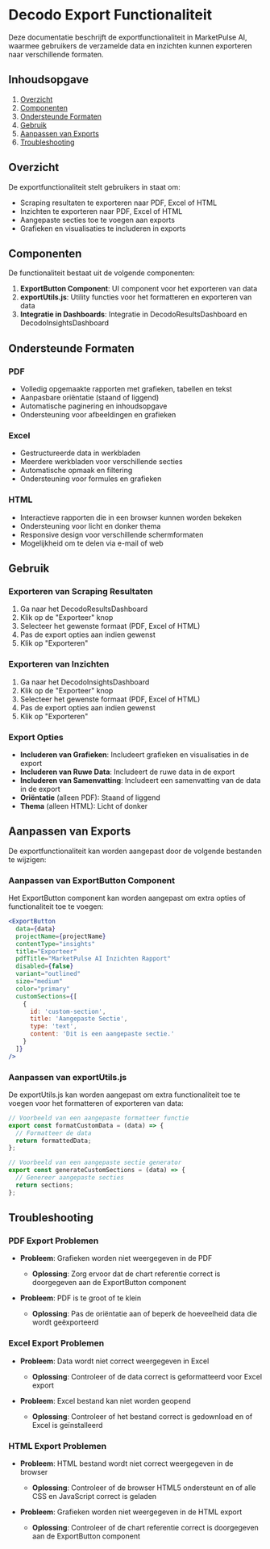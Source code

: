 # Decodo Export Functionaliteit

Deze documentatie beschrijft de exportfunctionaliteit in MarketPulse AI, waarmee gebruikers de verzamelde data en inzichten kunnen exporteren naar verschillende formaten.

## Inhoudsopgave

1. [Overzicht](#overzicht)
2. [Componenten](#componenten)
3. [Ondersteunde Formaten](#ondersteunde-formaten)
4. [Gebruik](#gebruik)
5. [Aanpassen van Exports](#aanpassen-van-exports)
6. [Troubleshooting](#troubleshooting)

## Overzicht

De exportfunctionaliteit stelt gebruikers in staat om:
- Scraping resultaten te exporteren naar PDF, Excel of HTML
- Inzichten te exporteren naar PDF, Excel of HTML
- Aangepaste secties toe te voegen aan exports
- Grafieken en visualisaties te includeren in exports

## Componenten

De functionaliteit bestaat uit de volgende componenten:

1. **ExportButton Component**: UI component voor het exporteren van data
2. **exportUtils.js**: Utility functies voor het formatteren en exporteren van data
3. **Integratie in Dashboards**: Integratie in DecodoResultsDashboard en DecodoInsightsDashboard

## Ondersteunde Formaten

### PDF
- Volledig opgemaakte rapporten met grafieken, tabellen en tekst
- Aanpasbare oriëntatie (staand of liggend)
- Automatische paginering en inhoudsopgave
- Ondersteuning voor afbeeldingen en grafieken

### Excel
- Gestructureerde data in werkbladen
- Meerdere werkbladen voor verschillende secties
- Automatische opmaak en filtering
- Ondersteuning voor formules en grafieken

### HTML
- Interactieve rapporten die in een browser kunnen worden bekeken
- Ondersteuning voor licht en donker thema
- Responsive design voor verschillende schermformaten
- Mogelijkheid om te delen via e-mail of web

## Gebruik

### Exporteren van Scraping Resultaten

1. Ga naar het DecodoResultsDashboard
2. Klik op de "Exporteer" knop
3. Selecteer het gewenste formaat (PDF, Excel of HTML)
4. Pas de export opties aan indien gewenst
5. Klik op "Exporteren"

### Exporteren van Inzichten

1. Ga naar het DecodoInsightsDashboard
2. Klik op de "Exporteer" knop
3. Selecteer het gewenste formaat (PDF, Excel of HTML)
4. Pas de export opties aan indien gewenst
5. Klik op "Exporteren"

### Export Opties

- **Includeren van Grafieken**: Includeert grafieken en visualisaties in de export
- **Includeren van Ruwe Data**: Includeert de ruwe data in de export
- **Includeren van Samenvatting**: Includeert een samenvatting van de data in de export
- **Oriëntatie** (alleen PDF): Staand of liggend
- **Thema** (alleen HTML): Licht of donker

## Aanpassen van Exports

De exportfunctionaliteit kan worden aangepast door de volgende bestanden te wijzigen:

### Aanpassen van ExportButton Component

Het ExportButton component kan worden aangepast om extra opties of functionaliteit toe te voegen:

```jsx
<ExportButton
  data={data}
  projectName={projectName}
  contentType="insights"
  title="Exporteer"
  pdfTitle="MarketPulse AI Inzichten Rapport"
  disabled={false}
  variant="outlined"
  size="medium"
  color="primary"
  customSections={[
    {
      id: 'custom-section',
      title: 'Aangepaste Sectie',
      type: 'text',
      content: 'Dit is een aangepaste sectie.'
    }
  ]}
/>
```

### Aanpassen van exportUtils.js

De exportUtils.js kan worden aangepast om extra functionaliteit toe te voegen voor het formatteren of exporteren van data:

```javascript
// Voorbeeld van een aangepaste formatteer functie
export const formatCustomData = (data) => {
  // Formatteer de data
  return formattedData;
};

// Voorbeeld van een aangepaste sectie generator
export const generateCustomSections = (data) => {
  // Genereer aangepaste secties
  return sections;
};
```

## Troubleshooting

### PDF Export Problemen

- **Probleem**: Grafieken worden niet weergegeven in de PDF
  - **Oplossing**: Zorg ervoor dat de chart referentie correct is doorgegeven aan de ExportButton component

- **Probleem**: PDF is te groot of te klein
  - **Oplossing**: Pas de oriëntatie aan of beperk de hoeveelheid data die wordt geëxporteerd

### Excel Export Problemen

- **Probleem**: Data wordt niet correct weergegeven in Excel
  - **Oplossing**: Controleer of de data correct is geformatteerd voor Excel export

- **Probleem**: Excel bestand kan niet worden geopend
  - **Oplossing**: Controleer of het bestand correct is gedownload en of Excel is geïnstalleerd

### HTML Export Problemen

- **Probleem**: HTML bestand wordt niet correct weergegeven in de browser
  - **Oplossing**: Controleer of de browser HTML5 ondersteunt en of alle CSS en JavaScript correct is geladen

- **Probleem**: Grafieken worden niet weergegeven in de HTML export
  - **Oplossing**: Controleer of de chart referentie correct is doorgegeven aan de ExportButton component
